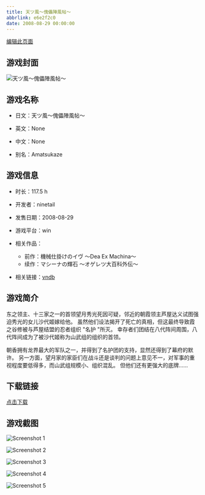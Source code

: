 ```yaml
---
title: 天ツ風～傀儡陣風帖～
abbrlink: e6e2f2c0
date: 2008-08-29 00:00:00
---
```

[编辑此页面](https://github.com/ACG-3/ADV3-source/blob/main/source/_posts/games/%E5%A4%A9%E3%83%84%E9%A2%A8%EF%BD%9E%E5%82%80%E5%84%A1%E9%99%A3%E9%A2%A8%E5%B8%96%EF%BD%9E.md)

## 游戏封面

![天ツ風～傀儡陣風帖～](https%3A//pan.timero.xyz/onedrive/img_lib_001/%E5%A4%A9%E3%83%84%E9%A2%A8%EF%BD%9E%E5%82%80%E5%84%A1%E9%99%A3%E9%A2%A8%E5%B8%96%EF%BD%9E_cover.avif)


## 游戏名称

- 日文：天ツ風～傀儡陣風帖～
- 英文：None
- 中文：None

- 别名：Amatsukaze


## 游戏信息

- 时长：117.5 h
- 开发者：ninetail
- 发售日期：2008-08-29
- 游戏平台：win
- 相关作品：
   - 前作：機械仕掛けのイヴ ～Dea Ex Machina～
   - 续作：マシーナの輝石 ～オゲレツ大百科外伝～

- 相关链接：[vndb](https://vndb.org/v1046)


## 游戏简介

东之领主、十三家之一的首领望月秀光死因可疑，邻近的朝霞领主芦屋达义试图强迫秀光的女儿沙代姬嫁给他。
虽然他们设法揭开了死亡的真相，但这最终导致霞之谷修被与芦屋结盟的忍者组织 "名护 "所灭。
幸存者们团结在八代阵间周围，八代阵间成为了被沙代姬称为山武组的组织的首领。

朝香拥有龙界最大的军队之一，并得到了名护团的支持，显然还得到了幕府的默许。
另一方面，望月家的家臣们在战斗还是谈判的问题上意见不一，对军事的重视程度要低得多，而山武组规模小、组织混乱。
但他们还有更强大的底牌......


## 下载链接

[点击下载](https://pan.timero.xyz/onedrive/adv_lib_001/%E5%A4%A9%E3%83%84%E9%A2%A8%EF%BD%9E%E5%82%80%E5%84%A1%E9%99%A3%E9%A2%A8%E5%B8%96%EF%BD%9E)


## 游戏截图


![Screenshot 1](https%3A//pan.timero.xyz/onedrive/img_lib_001/%E5%A4%A9%E3%83%84%E9%A2%A8%EF%BD%9E%E5%82%80%E5%84%A1%E9%99%A3%E9%A2%A8%E5%B8%96%EF%BD%9E_Screenshot_1.avif)

![Screenshot 2](https%3A//pan.timero.xyz/onedrive/img_lib_001/%E5%A4%A9%E3%83%84%E9%A2%A8%EF%BD%9E%E5%82%80%E5%84%A1%E9%99%A3%E9%A2%A8%E5%B8%96%EF%BD%9E_Screenshot_2.avif)

![Screenshot 3](https%3A//pan.timero.xyz/onedrive/img_lib_001/%E5%A4%A9%E3%83%84%E9%A2%A8%EF%BD%9E%E5%82%80%E5%84%A1%E9%99%A3%E9%A2%A8%E5%B8%96%EF%BD%9E_Screenshot_3.avif)

![Screenshot 4](https%3A//pan.timero.xyz/onedrive/img_lib_001/%E5%A4%A9%E3%83%84%E9%A2%A8%EF%BD%9E%E5%82%80%E5%84%A1%E9%99%A3%E9%A2%A8%E5%B8%96%EF%BD%9E_Screenshot_4.avif)

![Screenshot 5](https%3A//pan.timero.xyz/onedrive/img_lib_001/%E5%A4%A9%E3%83%84%E9%A2%A8%EF%BD%9E%E5%82%80%E5%84%A1%E9%99%A3%E9%A2%A8%E5%B8%96%EF%BD%9E_Screenshot_5.avif)

